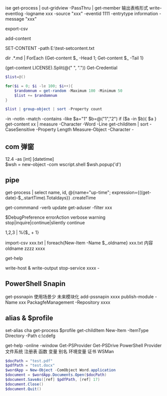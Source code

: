 ise
get-process | out-gridview -PassThru | get-member 输出表格形式
write-eventlog -logname xxx -source "xxx" -eventid 1111 -entrytype information -message "xxx"

export-csv 

add-content

SET-CONTENT -path E:\test-setcontent.txt 

dir .\*.md | ForEach {Get-content $_ -Head 1; Get-content $_ -Tail 1}

(get-content LICENSE).Split(@(" ", "."))
Get-Credential

```PowerShell
$list=@()

for($i = 0; $i -le 100; $i++){
    $randomnum = get-random -Maximum 100 -Minimum 50
    $list += $randomnum
}

$list | group-object | sort -Property count


```



-in -notin -match -contains -like
$a="1"
$b=@("1","2")
if ($a -in $b){
    $a 
}
get-content xx | measure -Character -Word -Line
get-childitem | sort -CaseSensitive -Property Length
Measure-Object -Character  -

## com 弹窗
12.4 -as [int] 
         [datetime]\
$wsh =  new-object -com wscript.shell
$wsh.popup('d')

## pipe 
get-process | select name, id, @{name="up-time"; expression={((get-date)-$_.startTime).Totaldays}} 
.createTime

get-commmand -verb update
get-aduser -filter xxx

$DebugPreference 
errorAction
verbose
warning       
stop|inquire|continue|sliently continue 

1,2,3 | %{$_ + 1}

import-csv xxx.txt | foreach{New-Item -Name $_.oldname}
xxx.txt 内容    oldname
                zzzz
                xxxx

get-help 


write-host & write-output
stop-service  xxxx - 


## PowerShell Snapin 
get-pssnapin  使用场景少 未来模块化
add-pssnapin xxxx
publish-module -Name xxx PackagfeManagement -Repository xxxx

## alias & $profile 
set-alias cha get-process
$profile
get-childItem
New-Item -ItemType Directory -Path c:\cdefg

get-help  -online -window
Get-PSProvider
Get-PSDrive
PowerShell Provider     文件系统
                        注册表
                        函数
                        变量
                        别名
                        环境变量
                        证书
                        WSMan
```PowerShell
$docPath = "test.pdf"
$pdfPath = "test.docx"
$wordApp = New-Object -ComObject Word.application
$document = $wordApp.Documents.Open($docPath)
$document.SaveAs([ref] $pdfPath, [ref] 17)
$document.Close()
$document.Quit()
```